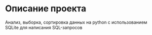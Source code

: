 # Описание проекта  
Анализ, выборка, сортировка данных на python с использованием SQLite для написания SQL-запросов

 
